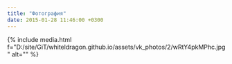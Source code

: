 ```yaml
---
title: "Фотография"
date: 2015-01-28 11:46:00 +0300
---
```



{% include media.html f="D:/site/GiT/whiteldragon.github.io/assets/vk_photos/2/wRtY4pkMPhc.jpg" alt="" %}
